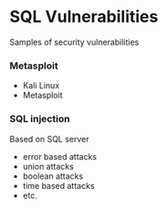 # SQL Vulnerabilities

Samples of security vulnerabilities

### Metasploit
- Kali Linux
- Metasploit

### SQL injection
Based on SQL server

- error based attacks
- union attacks
- boolean attacks
- time based attacks
- etc.
